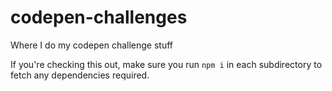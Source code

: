 # codepen-challenges
Where I do my codepen challenge stuff

If you're checking this out, make sure you run `npm i` in each subdirectory to fetch any dependencies required.
